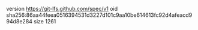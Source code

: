 version https://git-lfs.github.com/spec/v1
oid sha256:86aa44feea0516394531d3227d101c9aa10be614613fc92d4afeacd994d8e284
size 1261
